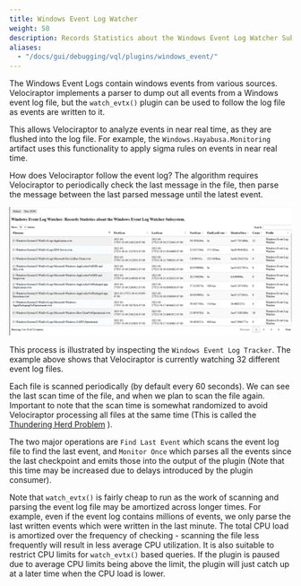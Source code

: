 ```yaml
---
title: Windows Event Log Watcher
weight: 50
description: Records Statistics about the Windows Event Log Watcher Subsystem.
aliases:
  - "/docs/gui/debugging/vql/plugins/windows_event/"
---
```


The Windows Event Logs contain windows events from various
sources. Velociraptor implements a parser to dump out all events from
a Windows event log file, but the `watch_evtx()` plugin can be used to
follow the log file as events are written to it.

This allows Velociraptor to analyze events in near real time, as they
are flushed into the log file. For example, the
`Windows.Hayabusa.Monitoring` artifact uses this functionality to
apply sigma rules on events in near real time.

How does Velociraptor follow the event log? The algorithm requires
Velociraptor to periodically check the last message in the file, then
parse the message between the last parsed message until the latest event.

![Windows Event Log profile](profile.png)

This process is illustrated by inspecting the `Windows Event Log
Tracker`. The example above shows that Velociraptor is currently
watching 32 different event log files.

Each file is scanned periodically (by default every 60 seconds). We
can see the last scan time of the file, and when we plan to scan the
file again. Important to note that the scan time is somewhat
randomized to avoid Velociraptor processing all files at the same time
(This is called the [Thundering Herd Problem](https://en.wikipedia.org/wiki/Thundering_herd_problem#) ).

The two major operations are `Find Last Event` which scans the event
log file to find the last event, and `Monitor Once` which parses all
the events since the last checkpoint and emits those into the output
of the plugin (Note that this time may be increased due to delays
introduced by the plugin consumer).

Note that `watch_evtx()` is fairly cheap to run as the work of
scanning and parsing the event log file may be amortized across longer
times. For example, even if the event log contains millions of events,
we only parse the last written events which were written in the last
minute. The total CPU load is amortized over the frequency of
checking - scanning the file less frequently will result in less
average CPU utilization. It is also suitable to restrict CPU limits
for `watch_evtx()` based queries. If the plugin is paused due to
average CPU limits being above the limit, the plugin will just catch
up at a later time when the CPU load is lower.
